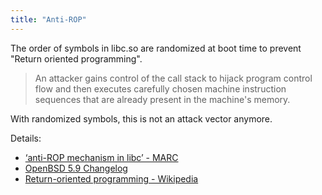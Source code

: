 ```yaml
---
title: "Anti-ROP"
---
```


The order of symbols in libc.so are randomized at boot time to prevent
"Return oriented programming".

> An attacker gains control of the call stack to hijack program control flow
> and then executes carefully chosen machine instruction sequences that are
> already present in the machine's memory.

With randomized symbols, this is not an attack vector anymore.

Details:

* [‘anti-ROP mechanism in libc’ - MARC](https://marc.info/?l=openbsd-tech&m=146159002802803&w=2)
* [OpenBSD 5.9 Changelog](https://www.openbsd.org/plus59.html)
* [Return-oriented programming - Wikipedia](https://en.wikipedia.org/wiki/Return-oriented_programming)
